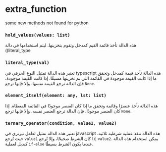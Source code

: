 # extra_function
some new methods not found for python 


### `hold_values(values: list)`
هذه الدالة تأخذ قائمة القيم كمدخل وتقوم بتخزينها. ليتم استخدامها في دالة ()literal_type

### `literal_type(val)`
تعتبر هذه الدالة تمثيل النوع الحرفي في typescript
هذه الدالة تأخذ قيمة كمدخل وتحقق ما إذا كانت القيمة موجودة في القائمة التي تم تخزينها مسبقًا. إذا كانت القيمة موجودة، فإن الدالة ترجع القيمة نفسها، وإلا فإنها ترجع `None`.

### `element_itself(element: any, lst: list)`
هذه الدالة تأخذ عنصرًا وقائمة وتحقق ما إذا كان العنصر موجودًا في القائمة المعطاة. إذا كان العنصر موجودًا، فإن الدالة ترجع العنصر نفسه، وإلا فإنها ترجع `None`.

### `ternary_operator(condition, value1, value2)`
تعتبر هذه الدالة تمثيل لعامل تيرنري في javascript
هذه الدالة تنفذ عملية شرطية ثلاثية، حيث تُرجع `value1` إذا كان الشرط صحيحًا، وإلا تُرجع `value2`. يمكن استخدام هذه الدالة كبديل لعملية `if-else` عندما يكون الشرط بسيطًا.


